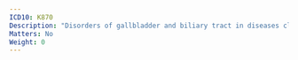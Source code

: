 ```yaml
---
ICD10: K870
Description: "Disorders of gallbladder and biliary tract in diseases classified elsewhere"
Matters: No
Weight: 0
---
```


